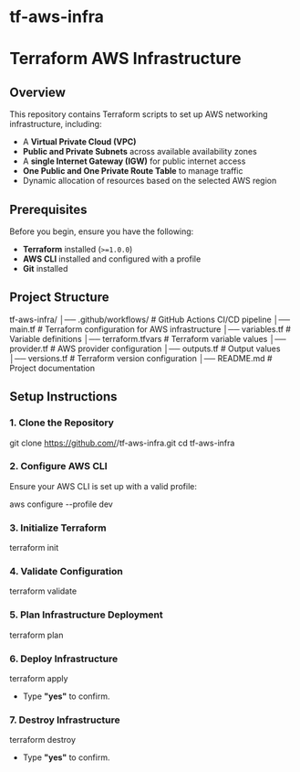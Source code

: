 # tf-aws-infra

# Terraform AWS Infrastructure

## Overview
This repository contains Terraform scripts to set up AWS networking infrastructure, including:
- A **Virtual Private Cloud (VPC)**
- **Public and Private Subnets** across available availability zones
- A **single Internet Gateway (IGW)** for public internet access
- **One Public and One Private Route Table** to manage traffic
- Dynamic allocation of resources based on the selected AWS region

## Prerequisites
Before you begin, ensure you have the following:
- **Terraform** installed (`>=1.0.0`)
- **AWS CLI** installed and configured with a profile
- **Git** installed

## Project Structure
tf-aws-infra/
│── .github/workflows/ # GitHub Actions CI/CD pipeline
│── main.tf # Terraform configuration for AWS infrastructure
│── variables.tf # Variable definitions
│── terraform.tfvars # Terraform variable values
│── provider.tf # AWS provider configuration
│── outputs.tf # Output values
│── versions.tf # Terraform version configuration
│── README.md # Project documentation


## Setup Instructions

### 1. Clone the Repository

git clone https://github.com/<your-username>/tf-aws-infra.git
cd tf-aws-infra


### 2. Configure AWS CLI
Ensure your AWS CLI is set up with a valid profile:

aws configure --profile dev


### 3. Initialize Terraform
terraform init


### 4. Validate Configuration
terraform validate


### 5. Plan Infrastructure Deployment
terraform plan


### 6. Deploy Infrastructure
terraform apply

- Type **"yes"** to confirm.

### 7. Destroy Infrastructure
terraform destroy

- Type **"yes"** to confirm.